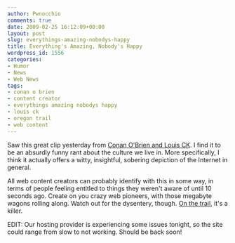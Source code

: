 ```yaml
---
author: Pwnocchio
comments: true
date: 2009-02-25 16:12:09+00:00
layout: post
slug: everythings-amazing-nobodys-happy
title: Everything's Amazing, Nobody's Happy
wordpress_id: 1556
categories:
- Humor
- News
- Web News
tags:
- conan o brien
- content creator
- everythings amazing nobodys happy
- louis ck
- oregon trail
- web content
---
```


Saw this great clip yesterday from [Conan O'Brien and Louis CK](http://www.youtube.com/watch?v=LoGYx35ypus). I find it to be an absurdly funny rant about the culture we live in. More specifically, I think it actually offers a witty, insightful, sobering depiction of the Internet in general.

All web content creators can probably identify with this in some way, in terms of people feeling entitled to things they weren't aware of until 10 seconds ago. Create on you crazy web pioneers, with those megabyte wagons rolling along. Watch out for the dysentery, though. [On the trail](http://en.wikipedia.org/wiki/The_Oregon_Trail_(computer_game)), it's a killer.



EDIT: Our hosting provider is experiencing some issues tonight, so the site could range from slow to not working. Should be back soon!
